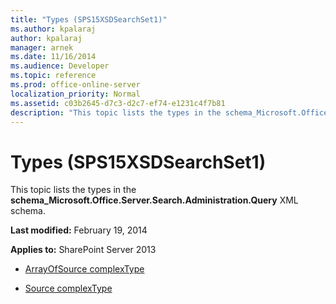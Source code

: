 ```yaml
---
title: "Types (SPS15XSDSearchSet1)"
ms.author: kpalaraj
author: kpalaraj
manager: arnek
ms.date: 11/16/2014
ms.audience: Developer
ms.topic: reference
ms.prod: office-online-server
localization_priority: Normal
ms.assetid: c03b2645-d7c3-d2c7-ef74-e1231c4f7b81
description: "This topic lists the types in the schema_Microsoft.Office.Server.Search.Administration.Query XML schema."
---
```


# Types (SPS15XSDSearchSet1)

This topic lists the types in the **schema_Microsoft.Office.Server.Search.Administration.Query** XML schema. 
  
 **Last modified:** February 19, 2014 
  
 **Applies to:** SharePoint Server 2013
  
- [ArrayOfSource complexType](arrayofsource-complextype-sps15xsdsearchset1.md)
    
- [Source complexType](source-complextype-sps15xsdsearchset1.md)
    

